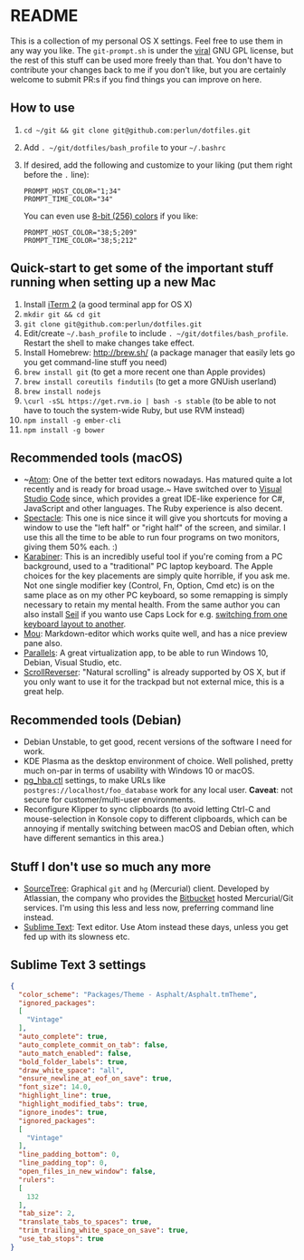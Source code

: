 README
======

This is a collection of my personal OS X settings. Feel free to use them in any way you like. The `git-prompt.sh` is under the [viral](http://en.wikipedia.org/wiki/GNU_General_Public_License#.22Viral.22_nature) GNU GPL license, but the rest of this stuff can be used more freely than that. You don't have to contribute your changes back to me if you don't like, but you are certainly welcome to submit PR:s if you find things you can improve on here.

## How to use

1. `cd ~/git && git clone git@github.com:perlun/dotfiles.git`
2. Add `. ~/git/dotfiles/bash_profile` to your `~/.bashrc`
3. If desired, add the following and customize to your liking (put them right before the `.` line):

       PROMPT_HOST_COLOR="1;34"
       PROMPT_TIME_COLOR="34"
        
   You can even use [8-bit (256) colors](https://en.wikipedia.org/wiki/ANSI_escape_code#8-bit) if you like:
   
       PROMPT_HOST_COLOR="38;5;209"
       PROMPT_TIME_COLOR="38;5;212"        

## Quick-start to get some of the important stuff running when setting up a new Mac

1. Install [iTerm 2](http://www.iterm2.com) (a good terminal app for OS X)
1. `mkdir git && cd git`
1. `git clone git@github.com:perlun/dotfiles.git`
1. Edit/create `~/.bash_profile` to include `. ~/git/dotfiles/bash_profile`. Restart the shell to make changes take effect.
1. Install Homebrew: http://brew.sh/ (a package manager that easily lets go you get command-line stuff you need)
1. `brew install git` (to get a more recent one than Apple provides)
1. `brew install coreutils findutils` (to get a more GNUish userland)
1. `brew install nodejs`
1. `\curl -sSL https://get.rvm.io | bash -s stable` (to be able to not have to touch the system-wide Ruby, but use RVM instead)
1. `npm install -g ember-cli`
1. `npm install -g bower`

## Recommended tools (macOS)

- ~[Atom](https://atom.io/): One of the better text editors nowadays. Has matured quite a lot recently and is ready for broad usage.~ Have switched over to [Visual Studio Code](https://code.visualstudio.com/) since, which provides a great IDE-like experience for C#, JavaScript and other languages. The Ruby experience is also decent.
- [Spectacle](http://spectacleapp.com/): This one is nice since it will give you shortcuts for moving a window to use the "left half" or "right half" of the screen, and similar. I use this all the time to be able to run four programs on two monitors, giving them 50% each. :)
- [Karabiner](http://pqrs.org/macosx/keyremap4macbook/): This is an incredibly useful tool if you're coming from a PC background, used to a "traditional" PC laptop keyboard. The Apple choices for the key placements are simply quite horrible, if you ask me. Not one single modifier key (Control, Fn, Option, Cmd etc) is on the same place as on my other PC keyboard, so some remapping is simply necessary to retain my mental health. From the same author you can also install [Seil](https://pqrs.org/osx/karabiner/seil.html.en) if you wanto use Caps Lock for e.g. [switching from one keyboard layout to another](http://dae.me/blog/593/select-input-language-by-caps-lock-in-mac-os-x/).
- [Mou](http://mouapp.com/): Markdown-editor which works quite well, and has a nice preview pane also.
- [Parallels](http://www.parallels.com): A great virtualization app, to be able to run Windows 10, Debian, Visual Studio, etc.
- [ScrollReverser](http://www.macupdate.com/app/mac/37872/scroll-reverser): "Natural scrolling" is already supported by OS X, but if you only want to use it for the trackpad but not external mice, this is a great help.

## Recommended tools (Debian)

- Debian Unstable, to get good, recent versions of the software I need for work.
- KDE Plasma as the desktop environment of choice. Well polished, pretty much on-par in terms of usability with Windows 10 or macOS.
- [pg_hba.ctl](pg_hba.ctl) settings, to make URLs like `postgres://localhost/foo_database` work for any local user. **Caveat**: not secure for customer/multi-user environments.
- Reconfigure Klipper to sync clipboards (to avoid letting Ctrl-C and mouse-selection in Konsole copy to different clipboards, which can be annoying if mentally switching between macOS and Debian often, which have different semantics in this area.)

## Stuff I don't use so much any more

- [SourceTree](http://www.sourcetreeapp.com/): Graphical `git` and `hg` (Mercurial) client. Developed by Atlassian, the company who provides the [Bitbucket](http://www.bitbucket.org) hosted Mercurial/Git services. I'm using this less and less now, preferring command line instead.
- [Sublime Text](http://www.sublimetext.com): Text editor. Use Atom instead these days, unless you get fed up with its slowness etc.

## Sublime Text 3 settings

```json
{
  "color_scheme": "Packages/Theme - Asphalt/Asphalt.tmTheme",
  "ignored_packages":
  [
    "Vintage"
  ],
  "auto_complete": true,
  "auto_complete_commit_on_tab": false,
  "auto_match_enabled": false,
  "bold_folder_labels": true,
  "draw_white_space": "all",
  "ensure_newline_at_eof_on_save": true,
  "font_size": 14.0,
  "highlight_line": true,
  "highlight_modified_tabs": true,
  "ignore_inodes": true,
  "ignored_packages":
  [
    "Vintage"
  ],
  "line_padding_bottom": 0,
  "line_padding_top": 0,
  "open_files_in_new_window": false,
  "rulers":
  [
    132
  ],
  "tab_size": 2,
  "translate_tabs_to_spaces": true,
  "trim_trailing_white_space_on_save": true,
  "use_tab_stops": true
}
```
